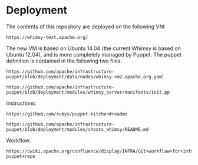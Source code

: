 Deployment
==========

The contents of this repository are deployed on the following VM:

    https://whimsy-test.apache.org/

The new VM is based on Ubuntu 14.04 (the current Whimsy is based on Ubuntu
12.04), and is more completely managed by Puppet.  The puppet definition is
contained in the following two files:

    https://github.com/apache/infrastructure-puppet/blob/deployment/data/nodes/whimsy-vm2.apache.org.yaml

    https://github.com/apache/infrastructure-puppet/blob/deployment/modules/whimsy_server/manifests/init.pp

Instructions:

    https://github.com/rubys/puppet-kitchen#readme

    https://github.com/apache/infrastructure-puppet/blob/deployment/modules/vhosts_whimsy/README.md

Workflow:

    https://cwiki.apache.org/confluence/display/INFRA/Git+workflow+for+infrastructure-puppet+repo
